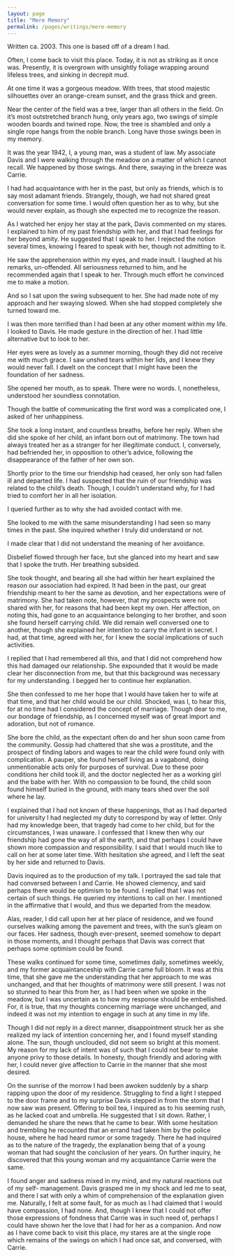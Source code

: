 ```yaml
---
layout: page
title: "Mere Memory"
permalink: /pages/writings/mere-memory
---
```

<!-- wp:paragraph {"textColor":"very-dark-gray","backgroundColor":"very-light-gray","fontSize":"small"} -->
<p class="has-text-color has-background has-small-font-size has-very-dark-gray-color has-very-light-gray-background-color">Written ca. 2003. This one is based off of a dream I had.</p>
<!-- /wp:paragraph -->

<!-- wp:paragraph -->
<p>Often, I come back to visit this place. Today, it is not as striking as it once was. Presently, it is overgrown with unsightly foliage wrapping around lifeless trees, and sinking in decrepit mud.</p>
<!-- /wp:paragraph -->

<!-- wp:paragraph -->
<p>At one time it was a gorgeous meadow. With trees, that stood
majestic silhouettes over an orange-cream sunset, and the grass thick and
green.</p>
<!-- /wp:paragraph -->

<!-- wp:paragraph -->
<p>Near the center of the field was a tree, larger than all
others in the field. On it’s most outstretched branch hung, only years ago, two
swings of simple wooden boards and twined rope. Now, the tree is shambled and only
a single rope hangs from the noble branch. Long have those swings been in my
memory.</p>
<!-- /wp:paragraph -->

<!-- wp:paragraph -->
<p>It was the year 1942, I, a young man, was a student of law. My
associate Davis and I were walking through the meadow on a matter of which I
cannot recall. We happened by those swings. And there, swaying in the breeze
was Carrie.</p>
<!-- /wp:paragraph -->

<!-- wp:paragraph -->
<p>I had had acquaintance with her in the past, but only as
friends, which is to say most adamant friends. Strangely, though, we had not
shared great conversation for some time. I would often question her as to why,
but she would never explain, as though she expected me to recognize the reason.</p>
<!-- /wp:paragraph -->

<!-- wp:paragraph -->
<p>As I watched her enjoy her stay at the park, Davis commented
on my stares. I explained to him of my past friendship with her, and that I had
feelings for her beyond amity. He suggested that I speak to her. I rejected the
notion several times, knowing I feared to speak with her, though not admitting
to it.</p>
<!-- /wp:paragraph -->

<!-- wp:paragraph -->
<p>He saw the apprehension within my eyes, and made insult. I
laughed at his remarks, un-offended. All seriousness returned to him, and he
recommended again that I speak to her. Through much effort he convinced me to
make a motion.</p>
<!-- /wp:paragraph -->

<!-- wp:paragraph -->
<p>And so I sat upon the swing subsequent to her. She had made
note of my approach and her swaying slowed. When she had stopped completely she
turned toward me.</p>
<!-- /wp:paragraph -->

<!-- wp:paragraph -->
<p>I was then more terrified than I had been at any other
moment within my life. I looked to Davis. He made gesture in the direction of
her. I had little alternative but to look to her.</p>
<!-- /wp:paragraph -->

<!-- wp:paragraph -->
<p>Her eyes were as lovely as a summer morning, though they did
not receive me with much grace. I saw unshed tears within her lids, and I knew
they would never fall. I dwelt on the concept that I might have been the
foundation of her sadness.</p>
<!-- /wp:paragraph -->

<!-- wp:paragraph -->
<p>She opened her mouth, as to speak. There were no words. I,
nonetheless, understood her soundless connotation.</p>
<!-- /wp:paragraph -->

<!-- wp:paragraph -->
<p>Though the battle of communicating the first word was a
complicated one, I asked of her unhappiness.</p>
<!-- /wp:paragraph -->

<!-- wp:paragraph -->
<p>She took a long instant, and countless breaths, before her
reply. When she did she spoke of her child, an infant born out of matrimony. The
town had always treated her as a stranger for her illegitimate conduct. I,
conversely, had befriended her, in opposition to other’s advice, following the disappearance
of the father of her own son.</p>
<!-- /wp:paragraph -->

<!-- wp:paragraph -->
<p>Shortly prior to the time our friendship had ceased, her only
son had fallen ill and departed life. I had suspected that the ruin of our
friendship was related to the child’s death. Though, I couldn’t understand why,
for I had tried to comfort her in all her isolation.</p>
<!-- /wp:paragraph -->

<!-- wp:paragraph -->
<p>I queried further as to why she had avoided contact with me.</p>
<!-- /wp:paragraph -->

<!-- wp:paragraph -->
<p>She looked to me with the same misunderstanding I had seen
so many times in the past. She inquired whether I truly did understand or not.</p>
<!-- /wp:paragraph -->

<!-- wp:paragraph -->
<p>I made clear that I did not understand the meaning of her
avoidance.</p>
<!-- /wp:paragraph -->

<!-- wp:paragraph -->
<p>Disbelief flowed through her face, but she glanced into my
heart and saw that I spoke the truth. Her breathing subsided.</p>
<!-- /wp:paragraph -->

<!-- wp:paragraph -->
<p>She took thought, and bearing all she had within her heart
explained the reason our association had expired. It had been in the past, our
great friendship meant to her the same as devotion, and her expectations were
of matrimony. She had taken note, however, that my prospects were not shared
with her, for reasons that had been kept my own. Her affection, on noting this,
had gone to an acquaintance belonging to her brother, and soon she found
herself carrying child. We did remain well conversed one to another, though she
explained her intention to carry the infant in secret. I had, at that time,
agreed with her, for I knew the social implications of such activities.</p>
<!-- /wp:paragraph -->

<!-- wp:paragraph -->
<p>I replied that I had remembered all this, and that I did not
comprehend how this had damaged our relationship. She expounded that it would
be made clear her disconnection from me, but that this background was necessary
for my understanding. I begged her to continue her explanation.</p>
<!-- /wp:paragraph -->

<!-- wp:paragraph -->
<p>She then confessed to me her hope that I would have taken
her to wife at that time, and that her child would be our child. Shocked, was
I, to hear this, for at no time had I considered the concept of marriage.
Though dear to me, our bondage of friendship, as I concerned myself was of
great import and adoration, but not of romance.</p>
<!-- /wp:paragraph -->

<!-- wp:paragraph -->
<p>She bore the child, as the expectant often do and her shun
soon came from the community. Gossip had chattered that she was a prostitute,
and the prospect of finding labors and wages to rear the child were found only
with complication. A pauper, she found herself living as a vagabond, doing
unmentionable acts only for purposes of survival. Due to these poor conditions
her child took ill, and the doctor neglected her as a working girl and the babe
with her. With no compassion to be found, the child soon found himself buried
in the ground, with many tears shed over the soil where he lay.</p>
<!-- /wp:paragraph -->

<!-- wp:paragraph -->
<p>I explained that I had not known of these happenings, that
as I had departed for university I had neglected my duty to correspond by way
of letter. Only had my knowledge been, that tragedy had come to her child, but
for the circumstances, I was unaware. I confessed that I knew then why our
friendship had gone the way of all the earth, and that perhaps I could have
shown more compassion and responsibility. I said that I would much like to call
on her at some later time. With hesitation she agreed, and I left the seat by
her side and returned to Davis.</p>
<!-- /wp:paragraph -->

<!-- wp:paragraph -->
<p>Davis inquired as to the production of my talk. I portrayed
the sad tale that had conversed between I and Carrie. He showed clemency, and
said perhaps there would be optimism to be found. I replied that I was not
certain of such things. He queried my intentions to call on her. I mentioned in
the affirmative that I would, and thus we departed from the meadow.</p>
<!-- /wp:paragraph -->

<!-- wp:paragraph -->
<p>Alas, reader, I did call upon her at her place of residence,
and we found ourselves walking among the pavement and trees, with the sun’s
gleam on our faces. Her sadness, though ever-present, seemed somehow to depart
in those moments, and I thought perhaps that Davis was correct that perhaps
some optimism could be found.</p>
<!-- /wp:paragraph -->

<!-- wp:paragraph -->
<p>These walks continued for some time, sometimes daily,
sometimes weekly, and my former acquaintanceship with Carrie came full bloom.
It was at this time, that she gave me the understanding that her approach to me
was unchanged, and that her thoughts of matrimony were still present. I was not
so stunned to hear this from her, as I had been when we spoke in the meadow,
but I was uncertain as to how my response should be embellished. For, it is
true, that my thoughts concerning marriage were unchanged, and indeed it was
not my intention to engage in such at any time in my life.</p>
<!-- /wp:paragraph -->

<!-- wp:paragraph -->
<p>Though I did not reply in a direct manner, disappointment
struck her as she realized my lack of intention concerning her, and I found
myself standing alone. The sun, though unclouded, did not seem so bright at
this moment. My reason for my lack of intent was of such that I could not bear
to make anyone privy to those details. In honesty, though friendly and adoring
with her, I could never give affection to Carrie in the manner that she most
desired.</p>
<!-- /wp:paragraph -->

<!-- wp:paragraph -->
<p>On the sunrise of the morrow I had been awoken suddenly by a
sharp rapping upon the door of my residence. Struggling to find a light I
stepped to the door frame and to my surprise Davis stepped in from the storm
that I now saw was present. Offering to boil tea, I inquired as to his seeming
rush, as he lacked coat and umbrella. He suggested that I sit down. Rather, I
demanded he share the news that he came to bear. With some hesitation and
trembling he recounted that an errand had taken him by the police house, where
he had heard rumor or some tragedy. There he had inquired as to the nature of
the tragedy, the explanation being that of a young woman that had sought the
conclusion of her years. On further inquiry, he discovered that this young
woman and my acquaintance Carrie were the same.</p>
<!-- /wp:paragraph -->

<!-- wp:paragraph -->
<p>I found anger and sadness mixed in my mind, and my natural
reactions out of my self- management. Davis grasped me in my shock and led me
to seat, and there I sat with only a whim of comprehension of the explanation
given me. Naturally, I felt at some fault, for as much as I had claimed that I
would have compassion, I had none. And, though I knew that I could not offer
those expressions of fondness that Carrie was in such need of, perhaps I could
have shown her the love that I had for her as a companion. And now as I have
come back to visit this place, my stares are at the single rope which remains
of the swings on which I had once sat, and conversed, with Carrie.</p>
<!-- /wp:paragraph -->

